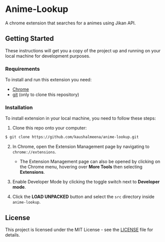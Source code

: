 # Anime-Lookup

A chrome extension that searches for a animes using Jikan API.

## Getting Started

These instructions will get you a copy of the project up and running on your local machine for development purposes.

### Requirements

To install and run this extension you need:

- [Chrome](https://www.google.com/chrome/ "Chrome")
- [git](https://git-scm.com/downloads "git") (only to clone this repository)

### Installation

To install extension in your local machine, you need to follow these steps:

1. Clone this repo onto your computer:

```bash
$ git clone https://github.com/kaushalmeena/anime-lookup.git
```

2. In Chrome, open the Extension Management page by navigating to `chrome://extensions`.

   - The Extension Management page can also be opened by clicking on the Chrome menu, hovering over **More Tools** then selecting **Extensions**.

3. Enable Developer Mode by clicking the toggle switch next to **Developer mode**.

4. Click the **LOAD UNPACKED** button and select the `src` directory inside `anime-lookup`.

## License

This project is licensed under the MIT License - see the [LICENSE](LICENSE) file for details.
